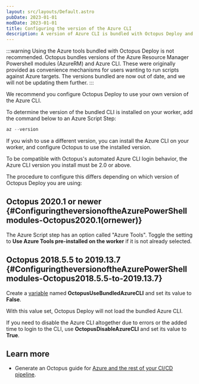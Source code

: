```yaml
---
layout: src/layouts/Default.astro
pubDate: 2023-01-01
modDate: 2023-01-01
title: Configuring the version of the Azure CLI
description: A version of Azure CLI is bundled with Octopus Deploy and it's possible to configure which version you wish to use in your deployments.
---
```


:::warning
Using the Azure tools bundled with Octopus Deploy is not recommended. Octopus bundles versions of the Azure Resource Manager Powershell modules (AzureRM) and Azure CLI. These were originally provided as convenience mechanisms for users wanting to run scripts against Azure targets. The versions bundled are now out of date, and we will not be updating them further.
:::

We recommend you configure Octopus Deploy to use your own version of the Azure CLI.

To determine the version of the bundled CLI is installed on your worker, add the command below to an Azure Script Step:

```powershell
az --version
```

If you wish to use a different version, you can install the Azure CLI on your worker, and configure Octopus to use the installed version.

To be compatible with Octopus's automated Azure CLI login behavior, the Azure CLI version you install must be 2.0 or above.

The procedure to configure this differs depending on which version of Octopus Deploy you are using:

## Octopus 2020.1 or newer {#ConfiguringtheversionoftheAzurePowerShellmodules-Octopus2020.1(ornewer)}

The Azure Script step has an option called "Azure Tools". Toggle the setting to **Use Azure Tools pre-installed on the worker** if it is not already selected.

## Octopus 2018.5.5 to 2019.13.7 {#ConfiguringtheversionoftheAzurePowerShellmodules-Octopus2018.5.5-to-2019.13.7}

Create a [variable](/docs/projects/variables/) named **OctopusUseBundledAzureCLI** and set its value to **False**.

With this value set, Octopus Deploy will not load the bundled Azure CLI.

If you need to disable the Azure CLI altogether due to errors or the added time to login to the CLI, use **OctopusDisableAzureCLI** and set its value to **True**.

## Learn more

- Generate an Octopus guide for [Azure and the rest of your CI/CD pipeline](https://octopus.com/docs/guides?destination=Azure%20websites).
